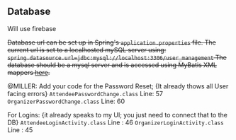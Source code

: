 ## Database

Will use firebase

<s>Database url can be set up in Spring's `application.properties` file. The current url is set to a localhosted mySQL server using:
`spring.datasource.url=jdbc:mysql://localhost:3306/user_management`
The database should be a mysql server and is accessed using MyBatis XML mappers [here](backend/src/main/resources/mapper).</s>



@MILLER: 
Add your code for the Password Reset;  {It already thows all User facing errors}
`AttendeePasswordChange.class` Line: 57
`OrganizerPasswordChange.class` Line: 60

For Logins: {it already speaks to my UI; you just need to connect that to the DB} 
`AttendeeLoginActivity.class` Line :  46
`OrganizerLoginActivity.class` Line : 45
